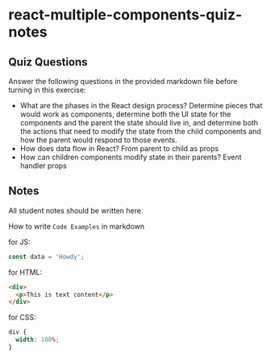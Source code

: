 # react-multiple-components-quiz-notes

## Quiz Questions

Answer the following questions in the provided markdown file before turning in this exercise:

- What are the phases in the React design process?
  Determine pieces that would work as components, determine both the UI state for the components and the parent the state should live in, and determine both the actions that need to modify the state from the child components and how the parent would respond to those events.
- How does data flow in React?
  From parent to child as props
- How can children components modify state in their parents?
  Event handler props

## Notes

All student notes should be written here.

How to write `Code Examples` in markdown

for JS:

```js
const data = 'Howdy';
```

for HTML:

```html
<div>
  <p>This is text content</p>
</div>
```

for CSS:

```css
div {
  width: 100%;
}
```
